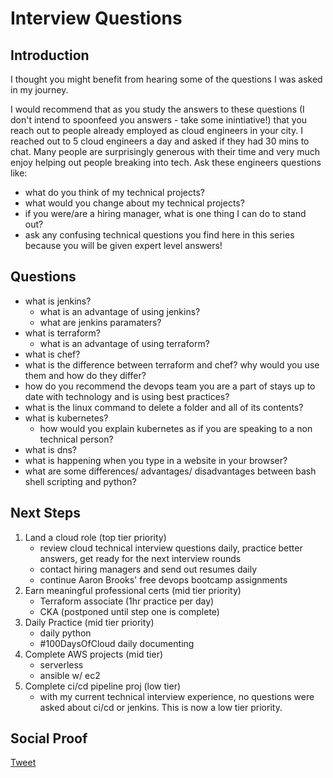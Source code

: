 
# Interview Questions

## Introduction

I thought you might benefit from hearing some of the questions I was asked in my journey.

I would recommend that as you study the answers to these questions (I don't intend to spoonfeed you answers - take some inintiative!) that you reach out to people already employed as cloud engineers in your city. I reached out to 5 cloud engineers a day and asked if they had 30 mins to chat. Many people are surprisingly generous with their time and very much enjoy helping out people breaking into tech. Ask these engineers questions like:
- what do you think of my technical projects? 
- what would you change about my technical projects?
- if you were/are a hiring manager, what is one thing I can do to stand out?
- ask any confusing technical questions you find here in this series because you will be given expert level answers!

## Questions

- what is jenkins?
    - what is an advantage of using jenkins?
    - what are jenkins paramaters?
- what is terraform?
    - what is an advantage of using terraform?
- what is chef?
- what is the difference between terraform and chef? why would you use them and how do they differ?
- how do you recommend the devops team you are a part of stays up to date with technology and is using best practices?
- what is the linux command to delete a folder and all of its contents?
- what is kubernetes? 
    - how would you explain kubernetes as if you are speaking to a non technical person?
- what is dns?
- what is happening when you type in a website in your browser?
- what are some differences/ advantages/ disadvantages between bash shell scripting and python?

## Next Steps

1) Land a cloud role (top tier priority)
    - review cloud technical interview questions daily, practice better answers, get ready for the next interview rounds
    - contact hiring managers and send out resumes daily
    - continue Aaron Brooks' free devops bootcamp assignments
2) Earn meaningful professional certs (mid tier priority)
    - Terraform associate (1hr practice per day)
    - CKA (postponed until step one is complete)
3) Daily Practice (mid tier priority)
    - daily python
    - #100DaysOfCloud daily documenting
4) Complete AWS projects (mid tier)
    - serverless
    - ansible w/ ec2
5) Complete ci/cd pipeline proj (low tier)
    - with my current technical interview experience, no questions were asked about ci/cd or jenkins. This is now a low tier priority.

## Social Proof

[Tweet](https://twitter.com/lrnallday/status/1354383032929685505)

